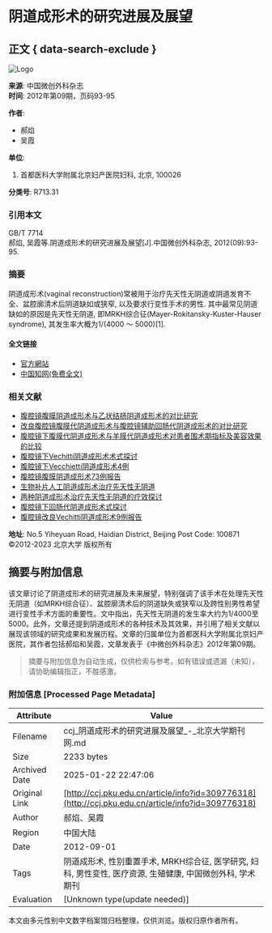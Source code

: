 # 阴道成形术的研究进展及展望

## 正文 { data-search-exclude }


![Logo](/web/images/logo.png)

**来源**: 中国微创外科杂志  
**时间**: 2012年第09期，页码93-95  

**作者**:
- 郝焰
- 吴霞

**单位**:
1. 首都医科大学附属北京妇产医院妇科, 北京, 100026

**分类号**: R713.31

### **引用本文**

GB/T 7714  
郝焰, 吴霞等.阴道成形术的研究进展及展望[J].中国微创外科杂志, 2012(09):93-95.

### **摘要**

阴道成形术(vaginal reconstruction)常被用于治疗先天性无阴道或阴道发育不全、盆腔廓清术后阴道缺如或狭窄, 以及要求行变性手术的男性. 其中最常见阴道缺如的原因是先天性无阴道, 即MRKH综合征(Mayer-Rokitansky-Kuster-Hauser syndrome), 其发生率大概为1/(4000 ～ 5000)[1].

#### **全文链接**
- [官方網站](http://zgwcwk.paperopen.com/)  
- [中国知网(免费全文)](http://kns.cnki.net/KCMS/detail/detail.aspx?filename=ZWWK201209035&DBName=cjfqtotal&dbcode=cjfq)

### **相关文献**
- [腹腔镜腹膜阴道成形术与乙状结肠阴道成形术的对比研究](https://www.lib.pku.edu.cn/portal/)
- [改良腹腔镜腹膜代阴道成形术与腹腔镜辅助回肠代阴道成形术的对比研究](https://www.lib.pku.edu.cn/portal/)
- [腹腔镜下腹膜代阴道成形术与羊膜代阴道成形术对患者围术期指标及美容效果的比较](https://www.lib.pku.edu.cn/portal/)
- [腹腔镜下Vechitti阴道成形术术式探讨](https://www.lib.pku.edu.cn/portal/)
- [腹腔镜下Vecchietti阴道成形术4例](https://www.lib.pku.edu.cn/portal/)
- [腹腔镜腹膜阴道成形术73例报告](https://www.lib.pku.edu.cn/portal/)
- [生物补片人工阴道成形术治疗先天性无阴道](https://www.lib.pku.edu.cn/portal/)
- [两种阴道成形术治疗先天性无阴道的疗效探讨](https://www.lib.pku.edu.cn/portal/)
- [腹腔镜下回肠代阴道成形术式探讨](https://www.lib.pku.edu.cn/portal/)
- [腹腔镜改良Vechitti阴道成形术9例报告](https://www.lib.pku.edu.cn/portal/)

**地址**: No.5 Yiheyuan Road, Haidian District, Beijing  Post Code: 100871  
©2012-2023 北京大学 版权所有
<!-- tcd_original_link http://ccj.pku.edu.cn/article/info?id=309776318 -->


## 摘要与附加信息

<!-- tcd_abstract -->
该文章讨论了阴道成形术的研究进展及未来展望，特别强调了该手术在处理先天性无阴道（如MRKH综合征）、盆腔廓清术后的阴道缺失或狭窄以及跨性别男性希望进行变性手术方面的重要性。文中指出，先天性无阴道的发生率大约为1/4000至5000。此外，文章还提到阴道成形术的各种技术及其效果，并引用了相关文献以展现该领域的研究成果和发展历程。文章的归属单位为首都医科大学附属北京妇产医院，其作者包括郝焰和吴霞，文章发表于《中微创外科杂志》2012年第09期。
<!-- tcd_abstract_end -->

> 摘要与附加信息为自动生成，仅供检索与参考。如有错误或遗漏（未知），请协助编辑指正，不胜感激。

### 附加信息 [Processed Page Metadata]

| Attribute       | Value                                  |
|-----------------|----------------------------------------|
| Filename        | ccj_阴道成形术的研究进展及展望_-_北京大学期刊网.md                             |
| Size            | 2233 bytes                           |
| Archived Date   | 2025-01-22 22:47:06                             |
| Original Link   | [http://ccj.pku.edu.cn/article/info?id=309776318](http://ccj.pku.edu.cn/article/info?id=309776318)                       |
| Author          | 郝焰、吴霞                               |
| Region          | 中国大陆                               |
| Date            | 2012-09-01                                 |
| Tags            | 阴道成形术, 性别重置手术, MRKH综合征, 医学研究, 妇科, 男性变性, 医疗资源, 生殖健康, 中国微创外科, 学术期刊                                 |
| Evaluation            | [Unknown type(update needed)]                                 |
<!-- tcd_table_end -->

本文由多元性别中文数字档案馆归档整理，仅供浏览。版权归原作者所有。
